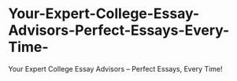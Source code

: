 # Your-Expert-College-Essay-Advisors-Perfect-Essays-Every-Time-
Your Expert College Essay Advisors – Perfect Essays, Every Time!
